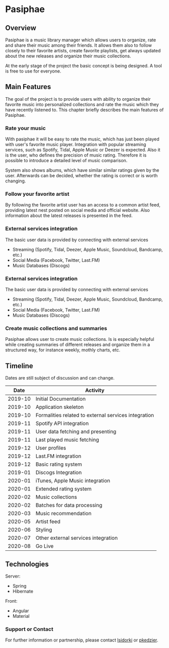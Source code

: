 # Pasiphae

## Overview

Pasiphae is a music library manager which allows users to organize, rate and share their music among their friends. It allows them also to follow closely to their favorite artists, create favorite playlists, get always updated about the new releases and organize their music collections. 

At the early stage of the project the basic concept is being designed. A tool is free to use for everyone.

## Main Features

The goal of the project is to provide users with ability to organize their favorite music into personalized collections and rate the music which they have recently listened to. This chapter briefly describes the main features of Pasiphae.

### Rate your music

With pasiphae it will be easy to rate the music, which has just been played with user's favorite music player. Integration with popular streaming services, such as Spotify, Tidal, Apple Music or Deezer is expected. Also it is the user, who defines the precision of music rating. Therefore it is possible to introduce a detailed level of music comparison.

System also shows albums, which have similar similar ratings given by the user. Afterwards can be decided, whether the rating is correct or is worth changing.

### Follow your favorite artist

By following the favorite artist user has an access to a common artist feed, providing latest nest posted on social media and official website. Also information about the latest releases is presented in the feed.

### External services integration

The basic user data is provided by connecting with external services
- Streaming (Spotify, Tidal, Deezer, Apple Music, Soundcloud, Bandcamp, etc.)
- Social Media (Facebook, Twitter, Last.FM)
- Music Databases (Discogs)

### External services integration

The basic user data is provided by connecting with external services
* Streaming (Spotify, Tidal, Deezer, Apple Music, Soundcloud, Bandcamp, etc.)
* Social Media (Facebook, Twitter, Last.FM)
* Music Databases (Discogs)

### Create music collections and summaries

Pasiphae allows user to create music collections. Is is especially helpful while creating summaries of different releases and organize them in a structured way, for instance weekly, mothly charts, etc.

## Timeline

Dates are still subject of discussion and can change.

Date | Activity
------- | -------
2019-10 | Initial Documentation
2019-10 | Application skeleton
2019-10 | Formalities related to external services integration
2019-11 | Spotify API integration
2019-11 | User data fetching and presenting
2019-11 | Last played music fetching
2019-12 | User profiles
2019-12 | Last.FM integration
2019-12 | Basic rating system
2019-01 | Discogs Integration
2020-01 | iTunes, Apple Music integration
2020-01 | Extended rating system
2020-02 | Music collections
2020-02 | Batches for data processing
2020-03 | Music recommendation
2020-05 | Artist feed
2020-06 | Styling
2020-07 | Other external services integration
2020-08 | Go Live

## Technologies

Server:
* Spring
* Hibernate

Front:
* Angular
* Material

### Support or Contact

For further information or partnership, please contact [lsidorki](https://github.com/lsidorki) or [pkedzier](https://github.com/lsidorki).
